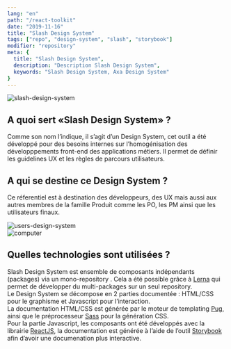 ```yaml
---
lang: "en"
path: "/react-toolkit"
date: "2019-11-16"
title: "Slash Design System"
tags: ["repo", "design-system", "slash", "storybook"]
modifier: "repository"
meta: {
  title: "Slash Design System",
  description: "Description Slash Design System",
  keywords: "Slash Design System, Axa Design System"
}
---
```


<section class="grid-2-small-1 af-post__section">
  <img class="af-post__img af-post__img--left" src="../../slash-design-system.jpg" alt="slash-design-system" />
  <article class="af-post__article af-post__article--left">
    <h2 class="af-post__subtitle af-post__subtitle--left">A quoi sert «Slash Design System» ?</h2>
    <p class="af-post__content">Comme son nom l’indique, il s’agit d’un Design System, cet outil a été développé pour des besoins internes sur l’homogénisation des développpements front-end des applications métiers. Il permet de définir les guidelines UX et les règles de parcours utilisateurs.</p>
  </article>
</section>
<section class="grid-2-small-1 af-post__section">
  <article class="af-post__article af-post__article--right">
    <h2 class="af-post__subtitle af-post__subtitle--right">A qui se destine ce Design System ?</h2>
    <p class="af-post__content">Ce réferentiel est à destination des développeurs, des UX mais aussi aux autres membres de la famille Produit comme les PO, les PM ainsi que les utilisateurs finaux.</p>
  </article>
  <img class="af-post__img af-post__img--right" src="../../users-design-system.jpg" alt="users-design-system" />
</section>
<section class="grid-2-small-1 af-post__section">
  <img class="af-post__img af-post__img--left" src="../../computer.jpg" alt="computer" />
  <article class="af-post__article af-post__article--left">
    <h2 class="af-post__subtitle af-post__subtitle--left">Quelles technologies sont utilisées ?</h2>
    <p class="af-post__content">Slash Design System est ensemble de composants indépendants (packages) via un mono-repository . 
Cela a été possible grâce à <a class="af-post__link af-post__link--external" href="https://lerna.js.org/">Lerna</a> qui permet de développer du multi-packages sur un seul repository.<br/>Le Design System se décompose en 2 parties documentée : HTML/CSS pour le graphisme et Javascript pour l’interaction.<br/>La documentation HTML/CSS est générée par le moteur de templating <a class="af-post__link af-post__link--external" href="https://pugjs.org/">Pug</a>, ainsi que le préprocesseur <a class="af-post__link af-post__link--external" href="https://sass-lang.com/">Sass</a> pour la génération CSS.<br />Pour la partie Javascript, les composants ont été développés avec la librairie <a class="af-post__link af-post__link--external" href="https://reactjs.org/">ReactJS</a>, la documentation est générée à l’aide de l’outil <a class="af-post__link af-post__link--external" href="https://storybook.js.org/">Storybook</a> afin d’avoir une documenation plus interactive.</p>
  </article>
</section>
